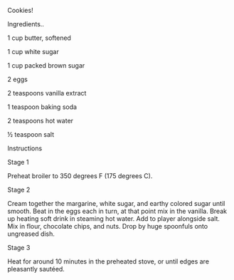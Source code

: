 Cookies!

Ingredients..

1 cup butter, softened

1 cup white sugar

1 cup packed brown sugar

2 eggs

2 teaspoons vanilla extract

1 teaspoon baking soda

2 teaspoons hot water

½ teaspoon salt




Instructions 

Stage 1 

Preheat broiler to 350 degrees F (175 degrees C). 

Stage 2 

Cream together the margarine, white sugar, and earthy colored sugar until smooth. Beat in the eggs each in turn, at that point mix in the vanilla. Break up heating soft drink in steaming hot water. Add to player alongside salt. Mix in flour, chocolate chips, and nuts. Drop by huge spoonfuls onto ungreased dish. 

Stage 3 

Heat for around 10 minutes in the preheated stove, or until edges are pleasantly sautéed.

